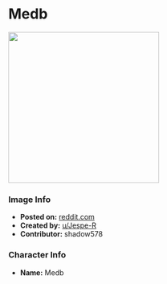 # Medb

<img src="https://raw.githubusercontent.com/shadow578/Project-Padoru/master/Padoru/U_Jespe-R/fate-medb-rider-jesper.png" height="300">

### Image Info
* **Posted on:**     [reddit.com](https://www.reddit.com/r/Padoru/comments/ey7ywk/daily_padoru_34_medb_fate/)
* **Created by:**    [u/Jespe-R](https://github.com/shadow578/Project-Padoru/blob/master/table-of-contents/creators/uJespeR.md)
* **Contributor:**   shadow578

### Character Info
* **Name:**   Medb


